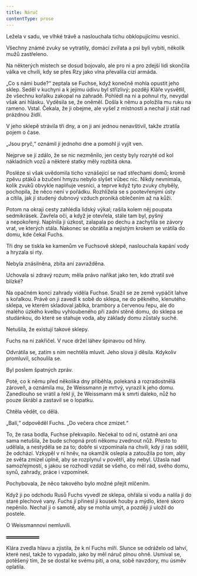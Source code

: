 ```yaml
---
title: Náruč
contentType: prose
---
```


<section>

Ležela v sadu, ve vlhké trávě a naslouchala tichu obklopujícímu vesnici.

Všechny známé zvuky se vytratily, domácí zvířata a psi byli vybiti, několik mužů zastřeleno.

Na některých místech se dosud bojovalo, ale pro ni a pro zdejší lidi skončila válka ve chvíli, kdy se přes Rzy jako vlna převalila cizí armáda.

„Co s námi bude?“ zeptala se Fuchse, když konečně mohla opustit jeho sklep. Seděl v kuchyni a k jejímu údivu byl střízlivý; později Kláře vysvětlil, že všechnu kořalku zakopal na zahradě. Pohlédl na ni a pohnul rty, nevydal však ani hlásku. Vyděsila se, že oněměl. Došla k němu a položila mu ruku na rameno. Vstal. Čekala, že ji obejme, ale vyšel z místnosti a nechal ji stát nad prázdnou židlí.

V jeho sklepě strávila tři dny, a on ji ani jednou nenavštívil, takže ztratila pojem o čase.

„Jsou pryč,“ oznámil jí jednoho dne a pomohl jí vyjít ven.

Nejprve se jí zdálo, že se nic nezměnilo, jen cesty byly rozryté od kol nákladních vozů a některé statky měly rozbitá okna.

Posléze si však uvědomila ticho vznášející se nad střechami domů; kromě zpěvu ptáků a bzučení hmyzu nebylo slyšet vůbec nic. Nikdy nevnímala, kolik zvuků obvykle naplňuje vesnici, a teprve když tyto zvuky chyběly, pochopila, že něco není v pořádku. Rozhlížela se s pootevřenými ústy a cítila, jak jí studený dubnový vzduch proniká oblečením až na kůži.

Potom na okraji cesty zahlédla lidský výkal; rašila kolem něj poupata sedmikrásek. Zavřela oči, a když je otevřela, stále tam byl, pyšný a nepokořený. Naplnila ji úzkost, zalapala po dechu a zachytila se závory vrat, ve kterých stála. Nakonec se obrátila a nejistým krokem se vrátila do domu, kde čekal Fuchs.

Tři dny se tiskla ke kamenům ve Fuchsově sklepě, naslouchala kapání vody a hryzala si rty.

Nebyla znásilněna, zbita ani zavražděna.

Uchovala si zdravý rozum; měla právo naříkat jako ten, kdo ztratil své blízké?

Na opačném konci zahrady viděla Fuchse. Snažil se ze země vypáčit lahve s kořalkou. Právě on ji zavedl k sobě do sklepa, ne do pěkného, klenutého sklepa, ve kterém skladoval jablka, brambory a červenou řepu, ale do malého úzkého kvelbu vyhloubeného při zadní stěně domu, do sklepa se studánkou, do které se stahuje voda, aby základy domu zůstaly suché.

Netušila, že existují takové sklepy.

Fuchs na ni zakřičel. V ruce držel láhev špinavou od hlíny.

Odvrátila se, zatím s ním nechtěla mluvit. Jeho slova ji děsila. Kdykoliv promluvil, schoulila se.

Byl poslem špatných zpráv.

Poté, co k němu před několika dny přiběhla, polekaná a rozradostnělá zároveň, a oznámila mu, že Weissmann je mrtvý, vyrazil k jeho domu. Zanedlouho se vrátil a řekl jí, že Weissmann má k smrti daleko, nůž ho pouze škrábl a zastavil se o lopatku.

Chtěla vědět, co dělá.

„Balí,“ odpověděl Fuchs. „Do večera chce zmizet.“

To, že rasa bodla, Fuchse překvapilo. Nečekal to od ní, ostatně ani ona sama netušila, že bude schopná proti někomu zvednout nůž. Přesto to udělala, a nestyděla se za to; dobře si vzpomínala na chvíli, kdy jí ras sdělil, že odchází. Vzkypěl v ní hněv, na okamžik oslepla a zatoužila po tom, aby ze světa zmizel úplně, aby se rozplynul v povětří, aby nebyl. Užasla nad samozřejmostí, s jakou se rozhodl vzdát se všeho, co měl rád, svého domu, synů, zahrady, práce i vzpomínek.

Pochybovala, že něco takového bylo možné přejít mlčením.

Když ji po odchodu Rusů Fuchs vyvedl ze sklepa, ohřála si vodu a nalila ji do staré plechové vany. Fuchs jí přinesl jí kousek houby a mýdlo, které skoro nepěnilo. Nechal ji o samotě, aby se mohla umýt, a později ji uložil do postele.

O Weissmannovi nemluvili.

![divider.png](./resources/divider_opt.png)

Klára zvedla hlavu a zjistila, že k ní Fuchs míří. Slunce se odráželo od lahví, které nesl, takže to vypadalo, jako by měl náruč plnou ohně. Usmíval se, potěšený tím, že se dostal ke svému pití, a ona, sobě navzdory, mu úsměv oplatila.

</section>
